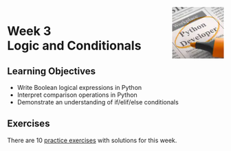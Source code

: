 <a href="../">
  <img src="/img/Introduction_to_Scripting_in_Python_Specialization_logo.avif" width="120" align="right">
</a>

# Week 3 <br> Logic and Conditionals

## Learning Objectives
- Write Boolean logical expressions in Python
- Interpret comparison operations in Python
- Demonstrate an understanding of if/elif/else conditionals

## Exercises

There are 10 [practice exercises](./exercises.py) with solutions for this week.  
